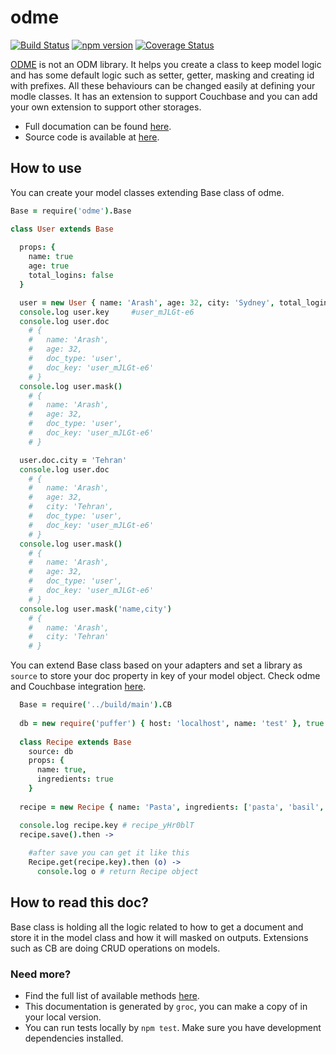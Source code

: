 odme
======

[![Build Status](https://travis-ci.org/tectual/odme.svg)](https://travis-ci.org/tectual/odme)
[![npm version](https://badge.fury.io/js/odme.svg)](http://badge.fury.io/js/odme)
[![Coverage Status](https://coveralls.io/repos/github/tectual/odme/badge.svg?branch=master)](https://coveralls.io/github/tectual/odme?branch=master)

[ODME](https://www.npmjs.com/package/odme) is not an ODM library. It helps you create a class to keep model logic and has some default logic such as setter, getter, masking and creating id with prefixes. All these behaviours can be changed easily at defining your modle classes. It has an extension to support Couchbase and you can add your own extension to support other storages.

* Full documation can be found [here](http://tectual.github.io/odme/base.html).
* Source code is available at [here](https://github.com/tectual/odme).

## How to use

You can create your model classes extending Base class of odme.

```coffeescript
Base = require('odme').Base

class User extends Base
  
  props: {
    name: true
    age: true
    total_logins: false
  }

  user = new User { name: 'Arash', age: 32, city: 'Sydney', total_logins:10 }
  console.log user.key     #user_mJLGt-e6
  console.log user.doc     
    # { 
    #   name: 'Arash',
    #   age: 32,
    #   doc_type: 'user',
    #   doc_key: 'user_mJLGt-e6' 
    # }
  console.log user.mask()
    # { 
    #   name: 'Arash',
    #   age: 32,
    #   doc_type: 'user',
    #   doc_key: 'user_mJLGt-e6' 
    # }

  user.doc.city = 'Tehran'
  console.log user.doc
    # { 
    #   name: 'Arash',
    #   age: 32,
    #   city: 'Tehran',
    #   doc_type: 'user',
    #   doc_key: 'user_mJLGt-e6' 
    # }
  console.log user.mask()
    # { 
    #   name: 'Arash',
    #   age: 32,
    #   doc_type: 'user',
    #   doc_key: 'user_mJLGt-e6' 
    # }
  console.log user.mask('name,city')
    # { 
    #   name: 'Arash',
    #   city: 'Tehran'
    # }
```

You can extend Base class based on your adapters and set a library as `source` to store your doc property in key of your model object. Check odme and Couchbase integration [here](http://tectual.github.io/odme/cb.html).

```coffeescript
  Base = require('../build/main').CB
  
  db = new require('puffer') { host: 'localhost', name: 'test' }, true
  
  class Recipe extends Base
    source: db
    props: {
      name: true,
      ingredients: true
    }
  
  recipe = new Recipe { name: 'Pasta', ingredients: ['pasta', 'basil', 'olive oil'] }

  console.log recipe.key # recipe_yHr0blT
  recipe.save().then ->
    
    #after save you can get it like this
    Recipe.get(recipe.key).then (o) ->
      console.log o # return Recipe object

```

## How to read this doc?

Base class is holding all the logic related to how to get a document and store it in the model class and how it will masked on outputs. Extensions such as CB are doing CRUD operations on models.

### Need more?

* Find the full list of available methods [here](http://tectual.github.io/odme/base.html).
* This documentation is generated by `groc`, you can make a copy of in your local version.
* You can run tests locally by `npm test`. Make sure you have development dependencies installed.

